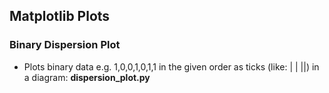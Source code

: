 ## Matplotlib Plots

### Binary Dispersion Plot
- Plots binary data e.g. 1,0,0,1,0,1,1 in the given order as ticks (like: |  | ||) 
in a diagram: **dispersion_plot.py**

